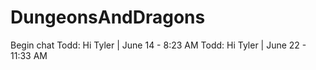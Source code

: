 # DungeonsAndDragons

Begin chat
Todd: Hi Tyler | June 14 - 8:23 AM
Todd: Hi Tyler | June 22 - 11:33 AM 